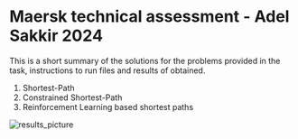 # Maersk technical assessment - Adel Sakkir 2024

This is a short summary of the solutions for the problems provided in the task, instructions to run files and results of obtained.

1. Shortest-Path
2. Constrained Shortest-Path
3. Reinforcement Learning based shortest paths

   
![results_picture](https://github.com/adelsakkir/maersk_task_adel_sakkir/assets/63802234/c4e615d1-5b2d-4c63-8e24-cdc607b0603f)

